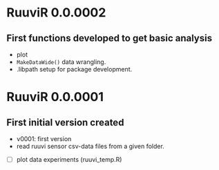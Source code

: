# RuuviR 0.0.0002

## First functions developed to get basic analysis

* plot
* `MakeDataWide()` data wrangling.
* .libpath setup for package development.

# RuuviR 0.0.0001

## First initial version created

* v0001: first version
* read ruuvi sensor csv-data files from a given folder.
- [ ] plot data experiments (ruuvi_temp.R)
